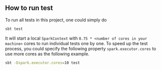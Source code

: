 ## How to run test
To run all tests in this project, one could simply do

```bash
sbt test
```

It will start a local `SparkContext` with `0.75 * <number of cores in your machine>` cores to
run individual tests one by one. To speed up the test process, you could
specify the following property `spark.executor.cores` to use more cores as
the following example.

```bash
sbt -Dspark.executor.cores=10 test
```
